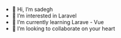 - 👋 Hi, I’m sadegh
- 👀 I’m interested in Laravel
- 🌱 I’m currently learning Larave - Vue
- 💞️ I’m looking to collaborate on your heart


<!---
Sadegh72/Sadegh72 is a ✨ special ✨ repository because its `README.md` (this file) appears on your GitHub profile.
You can click the Preview link to take a look at your changes.
--->
